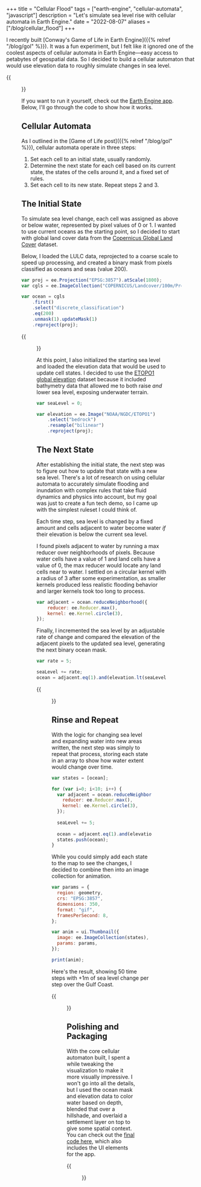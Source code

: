 +++
title = "Cellular Flood"
tags = ["earth-engine", "cellular-automata", "javascript"]
description = "Let's simulate sea level rise with cellular automata in Earth Engine."
date = "2022-08-07"
aliases = ["/blog/cellular_flood"]
+++

I recently built [Conway's Game of Life in Earth Engine]({{% relref "/blog/gol" %}}). It was a fun experiment, but I felt like it ignored one of the coolest aspects of cellular automata in Earth Engine—easy access to petabytes of geospatial data. So I decided to build a cellular automaton that would use elevation data to roughly simulate changes in sea level.


{{<figure src="/images/posts/cellular_flood/olympic.gif" alt="Simulated sea level rise in the Pacific Northwest">}}

If you want to run it yourself, check out the [Earth Engine app](https://aazuspan.users.earthengine.app/view/cellular-flood). Below, I'll go through the code to show how it works.

## Cellular Automata

As I outlined in the [Game of Life post]({{% relref "/blog/gol" %}}), cellular automata operate in three steps:

1. Set each cell to an initial state, usually randomly.
2. Determine the next state for each cell based on its current state, the states of the cells around it, and a fixed set of rules.
3. Set each cell to its new state. Repeat steps 2 and 3.

## The Initial State

To simulate sea level change, each cell was assigned as above or below water, represented by pixel values of 0 or 1. I wanted to use current oceans as the starting point, so I decided to start with global land cover data from the [Copernicus Global Land Cover](https://developers.google.com/earth-engine/datasets/catalog/COPERNICUS_Landcover_100m_Proba-V-C3_Global) dataset.

Below, I loaded the LULC data, reprojected to a coarse scale to speed up processing, and created a binary mask from pixels classified as oceans and seas (value 200).

```javascript
var proj = ee.Projection("EPSG:3857").atScale(1800);
var cgls = ee.ImageCollection("COPERNICUS/Landcover/100m/Proba-V-C3/Global");

var ocean = cgls
    .first()
    .select("discrete_classification")
    .eq(200)
    .unmask(1).updateMask(1)
    .reproject(proj);
```

{{<figure src="/images/posts/cellular_flood/cellular_flood_oceans.png" alt="A binary mask of global oceans">}}

At this point, I also initialized the starting sea level and loaded the elevation data that would be used to update cell states. I decided to use the [ETOPO1 global elevation](https://developers.google.com/earth-engine/datasets/catalog/NOAA_NGDC_ETOPO1) dataset because it included bathymetry data that allowed me to both raise *and* lower sea level, exposing underwater terrain. 

```javascript
var seaLevel = 0;

var elevation = ee.Image("NOAA/NGDC/ETOPO1")
    .select("bedrock")
    .resample("bilinear")
    .reproject(proj);
```

## The Next State

After establishing the initial state, the next step was to figure out how to update that state with a new sea level. There's a lot of research on using cellular automata to accurately simulate flooding and inundation with complex rules that take fluid dynamics and physics into account, but my goal was just to create a fun tech demo, so I came up with the simplest ruleset I could think of.

Each time step, sea level is changed by a fixed amount and cells adjacent to water become water *if* their elevation is below the current sea level. 

I found pixels adjacent to water by running a max reducer over neighborhoods of pixels. Because water cells have a value of 1 and land cells have a value of 0, the max reducer would locate any land cells near to water. I settled on a circular kernel with a radius of 3 after some experimentation, as smaller kernels produced less realistic flooding behavior and larger kernels took too long to process.

```javascript
var adjacent = ocean.reduceNeighborhood({
    reducer: ee.Reducer.max(),
    kernel: ee.Kernel.circle(3),
});
```

Finally, I incremented the sea level by an adjustable rate of change and compared the elevation of the adjacent pixels to the updated sea level, generating the next binary ocean mask.

```javascript
var rate = 5;

seaLevel += rate;
ocean = adjacent.eq(1).and(elevation.lt(seaLevel));
```

{{<figure src="/images/posts/cellular_flood/cellular_flood_step.gif" alt="A binary ocean mask in the U.S. Gulf Coast before and after updating sea level.">}}


## Rinse and Repeat

With the logic for changing sea level and expanding water into new areas written, the next step was simply to repeat that process, storing each state in an array to show how water extent would change over time.

```javascript
var states = [ocean];

for (var i=0; i<10; i++) {
  var adjacent = ocean.reduceNeighborhood({
    reducer: ee.Reducer.max(),
    kernel: ee.Kernel.circle(3),
  });
  
  seaLevel += 5;
  
  ocean = adjacent.eq(1).and(elevation.lt(seaLevel));
  states.push(ocean);
}
```

While you could simply add each state to the map to see the changes, I decided to combine then into an image collection for animation.

```javascript
var params = {
  region: geometry,
  crs: "EPSG:3857",
  dimensions: 350,
  format: "gif",
  framesPerSecond: 8,
};

var anim = ui.Thumbnail({
  image: ee.ImageCollection(states),
  params: params,
});

print(anim);
```

Here's the result, showing 50 time steps with +1m of sea level change per step over the Gulf Coast.

{{<figure src="/images/posts/cellular_flood/cellular_flood_gulf_coast.gif" alt="An animation of a binary ocean mask in the U.S. Gulf Coast spreading over land.">}}

## Polishing and Packaging

With the core cellular automaton built, I spent a while tweaking the visualization to make it more visually impressive. I won't go into all the details, but I used the ocean mask and elevation data to color water based on depth, blended that over a hillshade, and overlaid a settlement layer on top to give some spatial context. You can check out the [final code here](https://code.earthengine.google.com/cefc8aa7e2c4afc4f7d3cfb85103466d), which also includes the UI elements for the app.

{{<figure src="/images/posts/cellular_flood/gibraltar.gif" alt="Simulated sea level rise in the Strait of Gibraltar">}}

